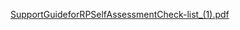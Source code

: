 [SupportGuideforRPSelfAssessmentCheck-list_(1).pdf](../files/SupportGuideforRPSelfAssessmentCheck-list_(1).pdf)
